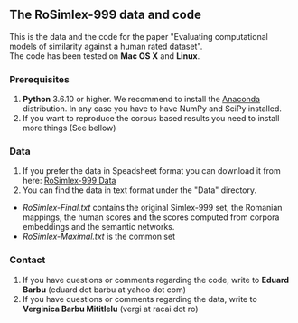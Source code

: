 ## The RoSimlex-999 data and code
This is the data and the code for the paper "Evaluating computational models of similarity against a human rated dataset". \
The code has been tested on **Mac OS X** and **Linux**.

### Prerequisites
1. **Python** 3.6.10 or higher. We recommend to install the [Anaconda](https://www.anaconda.com/products/individual) distribution. 
In any case you have to have NumPy and SciPy installed.
2. If you want to reproduce the corpus based results you need to install more things (See bellow)

### Data
1. If you prefer the data in Speadsheet format you can download it from here: [RoSimlex-999 Data](https://docs.google.com/spreadsheets/d/1QFNIVBmoLonLhr0mRO_jeTciIExD0X4Wa06XWAX5T5U/edit?usp=sharing)
2. You can find the data in text format under the "Data" directory. 
  - *RoSimlex-Final.txt*  contains the original Simlex-999 set, the Romanian mappings, 
the human scores and the scores computed from corpora embeddings and the semantic networks.
  - *RoSimlex-Maximal.txt*  is the common set

### Contact
   1. If you have questions or comments regarding the code, write to **Eduard Barbu** (eduard dot barbu at yahoo dot com)
   2. If you have questions or comments regarding the data, write to **Verginica Barbu Mititlelu** (vergi at racai dot ro)
